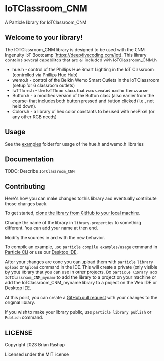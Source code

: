 # IoTClassroom_CNM

A Particle library for IoTClassroom_CNM

## Welcome to your library!

The IOTClassroom_CNM library is designed to be used with the CNM Ingenuity IoT Bootcamp (https://deepdivecoding.com/iot). This library contains several capabilites that are all included with IoTClassroom_CNM.h

* hue.h - control of the Phillips Hue Smart Lighting in the IoT Classroom (controlled via Phillips Hue Hub)
* wemo.h - control of the Belkin Wemo Smart Outlets in the IoT Classroom (setup for 6 classroom outlets)
* IoTTImer.h - the IoTTImer class that was created earlier the course
* Button.h - a modified version of the Button class (also earlier from the course) that includes both button pressed and button clicked (i.e., not held down).
* Colors.h - a library of hex color constants to be used with neoPixel (or any other RGB needs)

## Usage

See the [examples](examples) folder for usage of the hue.h and wemo.h libraries

## Documentation

TODO: Describe `IoTClassroom_CNM`

## Contributing

Here's how you can make changes to this library and eventually contribute those changes back.

To get started, [clone the library from GitHub to your local machine](https://help.github.com/articles/cloning-a-repository/).

Change the name of the library in `library.properties` to something different. You can add your name at then end.

Modify the sources in <src> and <examples> with the new behavior.

To compile an example, use `particle compile examples/usage` command in [Particle CLI](https://docs.particle.io/guide/tools-and-features/cli#update-your-device-remotely) or use our [Desktop IDE](https://docs.particle.io/guide/tools-and-features/dev/#compiling-code).

After your changes are done you can upload them with `particle library upload` or `Upload` command in the IDE. This will create a private (only visible by you) library that you can use in other projects. Do `particle library add IoTClassroom_CNM_myname` to add the library to a project on your machine or add the IoTClassroom_CNM_myname library to a project on the Web IDE or Desktop IDE.

At this point, you can create a [GitHub pull request](https://help.github.com/articles/about-pull-requests/) with your changes to the original library. 

If you wish to make your library public, use `particle library publish` or `Publish` command.

## LICENSE
Copyright 2023 Brian Rashap

Licensed under the MIT license
